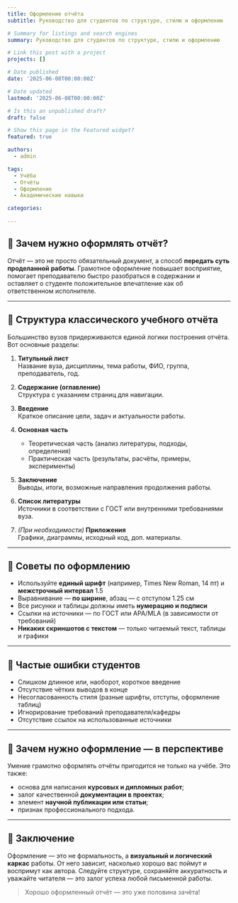 ```yaml
---
title: Оформление отчёта
subtitle: Руководство для студентов по структуре, стилю и оформлению

# Summary for listings and search engines
summary: Руководство для студентов по структуре, стилю и оформлению

# Link this post with a project
projects: []

# Date published
date: '2025-06-08T00:00:00Z'

# Date updated
lastmod: '2025-06-08T00:00:00Z'

# Is this an unpublished draft?
draft: false

# Show this page in the Featured widget?
featured: true

authors:
  - admin

tags:
  - Учёба
  - Отчёты
  - Оформление
  - Академические навыки

categories:
  
---
```


## 📄 Зачем нужно оформлять отчёт?

Отчёт — это не просто обязательный документ, а способ **передать суть проделанной работы**. Грамотное оформление повышает восприятие, помогает преподавателю быстро разобраться в содержании и оставляет о студенте положительное впечатление как об ответственном исполнителе.

---

## 📑 Структура классического учебного отчёта

Большинство вузов придерживаются единой логики построения отчёта. Вот основные разделы:

1. **Титульный лист**  
   Название вуза, дисциплины, тема работы, ФИО, группа, преподаватель, год.

2. **Содержание (оглавление)**  
   Структура с указанием страниц для навигации.

3. **Введение**  
   Краткое описание цели, задач и актуальности работы.

4. **Основная часть**  
   - Теоретическая часть (анализ литературы, подходы, определения)  
   - Практическая часть (результаты, расчёты, примеры, эксперименты)

5. **Заключение**  
   Выводы, итоги, возможные направления продолжения работы.

6. **Список литературы**  
   Источники в соответствии с ГОСТ или внутренними требованиями вуза.

7. *(При необходимости)* **Приложения**  
   Графики, диаграммы, исходный код, доп. материалы.

---

## 🧾 Советы по оформлению

- Используйте **единый шрифт** (например, Times New Roman, 14 пт) и **межстрочный интервал** 1.5
- Выравнивание — **по ширине**, абзац — с отступом 1.25 см
- Все рисунки и таблицы должны иметь **нумерацию и подписи**
- Ссылки на источники — по ГОСТ или APA/MLA (в зависимости от требований)
- **Никаких скриншотов с текстом** — только читаемый текст, таблицы и графики

---

## 📘 Частые ошибки студентов

- Слишком длинное или, наоборот, короткое введение
- Отсутствие чётких выводов в конце
- Несогласованность стиля (разные шрифты, отступы, оформление таблиц)
- Игнорирование требований преподавателя/кафедры
- Отсутствие ссылок на использованные источники

---

## 💼 Зачем нужно оформление — в перспективе

Умение грамотно оформлять отчёты пригодится не только на учёбе. Это также:

- основа для написания **курсовых и дипломных работ**;
- залог качественной **документации в проектах**;
- элемент **научной публикации или статьи**;
- признак профессионального подхода.

---

## 🏁 Заключение

Оформление — это не формальность, а **визуальный и логический каркас** работы. От него зависит, насколько хорошо вас поймут и воспримут как автора. Следуйте структуре, сохраняйте аккуратность и уважайте читателя — это залог успеха любой письменной работы.

> Хорошо оформленный отчёт — это уже половина зачёта!

